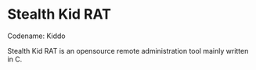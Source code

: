 # Stealth Kid RAT
Codename: Kiddo

Stealth Kid RAT is an opensource remote administration tool mainly written in C.
